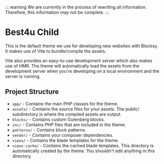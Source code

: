 ::: warning
We are currently in the process of rewriting all information. Therefore, this information may not be complete.
:::

# Best4u Child
This is the default theme we use for developing new websites with Blocksy. It makes use of Vite to bundle/compile the assets.

Vite also provides an easy-to-use development server which also makes use of HMR. The theme will automatically load the assets from the development server when you're developing on a local environment and the server is running.

## Project Structure

- `app/` - Contains the main PHP classes for the theme.
- `assets/` - Contains the source files for your assets. The public/ subdirectory is where the compiled assets are output.
- `blocks/` - Contains custom Gutenberg blocks.
- `inc/` - Contains PHP files that are included in the theme.
- `patterns/` - Contains block patterns.
- `vendor/` - Contains your composer dependencies.
- `views/` - Contains the blade templates for the theme.
- `views-cache/` - Contains the cached blade templates. This directory is automatically created by the theme. You shouldn't edit anything in this directory.